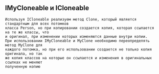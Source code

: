 ## IMyCloneable и ICloneable
	Используя ICloneable реализуем метод Clone, который является стандартным для всех потомков 
	класса Person, но при копировании создается копия, которая ссылается на те же классы, что 
	и оригинал, при изменении которых изменяются данные внутри копии.
	При использовании IMyCloneable и MyClone необходимо переопределять метод MyClone для 
	каждого потомка, но при его использовании создается не только копия оригинала, но так 
	же копия классов на которые он ссылается и изменения в оригинальных ссылках не меняют
	полученную копию

